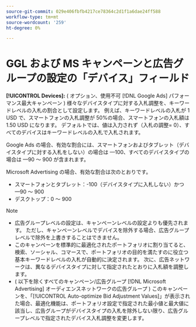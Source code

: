 ```yaml
---
source-git-commit: 029e406fbfb4217ce78364c2d1f1a6dae24ff588
workflow-type: tm+mt
source-wordcount: '259'
ht-degree: 0%

---
```

# GGL および MS キャンペーンと広告グループの設定の「デバイス」フィールド

**[!UICONTROL Devices]:** ( オプション、使用不可 [!DNL Google Ads] パフォーマンス最大キャンペーン ) 様々なデバイスタイプに対する入札調整を、キーワードレベルの入札の割合として設定します。 例えば、キーワードレベルの入札が 1 USD で、スマートフォンの入札調整が 50%の場合、スマートフォンの入札額は 1.50 USD になります。 デフォルトでは、値は入力されず（入札の調整= 0）、すべてのデバイスはキーワードレベルの入札で入札されます。

Google Ads の場合、有効な割合には、スマートフォンおよびタブレット（デバイスタイプに対する入札をしない）の場合は —100、すべてのデバイスタイプの場合は —90 ～ 900 が含まれます。

Microsoft Advertising の場合、有効な割合は次のとおりです。

* スマートフォンとタブレット：-100（デバイスタイプに入札しない）かつ —90 ～ 900
* デスクトップ：0 ～ 900

>[!NOTE]
>* 広告グループレベルの設定は、キャンペーンレベルの設定よりも優先されます。 ただし、キャンペーンレベルでデバイスを除外する場合、広告グループレベルで除外を上書きすることはできません。
>* このキャンペーンを標準的に最適化されたポートフォリオに割り当てると、検索、ソーシャル、コマースで、ポートフォリオの目的を満たすのに役立つ基本キーワードレベルの入札が自動的に決定されます。 次に、広告ネットワークは、異なるデバイスタイプに対して指定されたとおりに入札額を調整します。
>* ( 以下を除くすべてのキャンペーン/広告グループ [!DNL Microsoft Advertising] オーディエンスネットワークの広告グループ ) このキャンペーンを、「[!UICONTROL Auto-optimize Bid Adjustment Values]」が表示された場合、最適化機能は、ポートフォリオ設定で指定された最小値と最大値に該当し、広告グループがデバイスタイプの入札を除外しない限り、広告グループレベルで指定されたデバイス入札調整を変更します。

